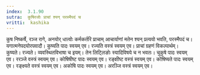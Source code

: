 ```yaml
---
index:  3.1.90
sutra:  कुषिरजोः प्राचां श्यन् परस्मैपदं च
vritti:  kashika 
---
```


कुष निष्कर्षे, रञ्ज रागे, अनयोर् धात्वोः कर्मकर्तरि प्राचाम् आचार्याणां मतेन श्यन् प्रत्ययो भवति, परस्मैपदं च। यगात्मनेपदयोरपवादौ। कुष्यति पादः स्वयम् एव। रज्यति वस्त्रं स्वयम् एव। प्राचां ग्रहणं विकल्पार्थम्। कुष्यते। रज्यते। व्यवस्थितविभाषा च इयम्। तेन लिट्लिङोः स्यादिविषये च न भवतः। चुकुषे पादः स्वयम् एव। ररञ्जे वस्त्रं स्वयम् एव। कोषिषीष्ट पादः स्वयम् एव। रङ्क्षीष्ट वस्त्रं स्वयम् एव। कोषिष्यते पादः स्वयम् एव। रङ्क्ष्यते वस्त्रं स्वयम् एव। अकोषि पादः स्वयम् एव। अरञ्जि वस्त्रं स्वयम् एव।

